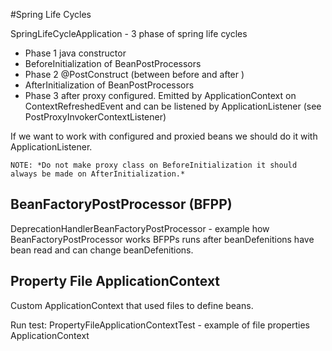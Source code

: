 #Spring Life Cycles

SpringLifeCycleApplication - 3 phase of spring life cycles

- Phase 1 java constructor
- BeforeInitialization of BeanPostProcessors
- Phase 2 @PostConstruct (between before and after  )
- AfterInitialization of BeanPostProcessors
- Phase 3 after proxy configured. Emitted by ApplicationContext on ContextRefreshedEvent and can be listened by ApplicationListener (see PostProxyInvokerContextListener)

If we want to work with configured and proxied beans we should do it with ApplicationListener.

```NOTE: *Do not make proxy class on BeforeInitialization it should always be made on AfterInitialization.*```

## BeanFactoryPostProcessor (BFPP)
DeprecationHandlerBeanFactoryPostProcessor - example how BeanFactoryPostProcessor works
BFPPs runs after beanDefenitions have bean read and can change beanDefenitions.

## Property File ApplicationContext

Custom ApplicationContext that used files to define beans. 

Run test:
PropertyFileApplicationContextTest - example of file properties ApplicationContext

